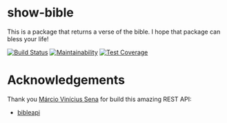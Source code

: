 # show-bible
This is a package that returns a verse of the bible. I hope that package can bless your life!

[![Build Status](https://travis-ci.org/Lucs1590/show-bible.svg?branch=master)](https://travis-ci.org/Lucs1590/show-bible)
[![Maintainability](https://api.codeclimate.com/v1/badges/513e314e2e9f7a1cbd4c/maintainability)](https://codeclimate.com/github/Lucs1590/show-bible/maintainability)
[![Test Coverage](https://api.codeclimate.com/v1/badges/513e314e2e9f7a1cbd4c/test_coverage)](https://codeclimate.com/github/Lucs1590/show-bible/test_coverage)


# Acknowledgements
Thank you [Márcio Vinícius Sena](https://github.com/marciovsena) for build this amazing REST API:
 - [bibleapi](https://github.com/marciovsena/bibleapi)
